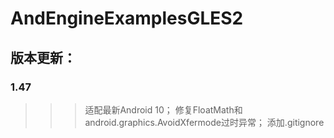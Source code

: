 # AndEngineExamplesGLES2

## 版本更新：
### 1.47
>>> 适配最新Android 10；
>>> 修复FloatMath和android.graphics.AvoidXfermode过时异常；
>>> 添加.gitignore
